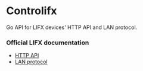# Controlifx

Go API for LIFX devices' HTTP API and LAN protocol.

### Official LIFX documentation

- [HTTP API](https://api.developer.lifx.com/)
- [LAN protocol](https://lan.developer.lifx.com/)
